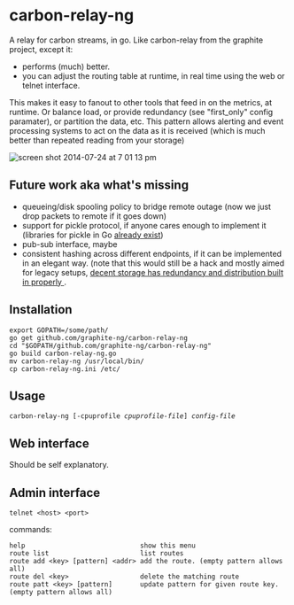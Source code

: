 carbon-relay-ng
===============

A relay for carbon streams, in go.
Like carbon-relay from the graphite project, except it:


 * performs (much) better.
 * you can adjust the routing table at runtime, in real time using the web or telnet interface.
 

This makes it easy to fanout to other tools that feed in on the metrics, at runtime.
Or balance load, or provide redundancy (see "first_only" config paramater), or partition the data, etc.
This pattern allows alerting and event processing systems to act on the data as it is received (which is much better than repeated reading from your storage)


![screen shot 2014-07-24 at 7 01 13 pm](https://cloud.githubusercontent.com/assets/465717/3697144/b1efce7e-139f-11e4-83d1-c6e659fa093a.png)


Future work aka what's missing
------------------------------

* queueing/disk spooling policy to bridge remote outage (now we just drop packets to remote if it goes down)
* support for pickle protocol, if anyone cares enough to implement it (libraries for pickle in Go [already exist](https://github.com/kisielk/og-rek))
* pub-sub interface, maybe
* consistent hashing across different endpoints, if it can be implemented in an elegant way.  (note that this would still be a hack and mostly aimed for legacy setups, [decent storage has redundancy and distribution built in properly ](http://dieter.plaetinck.be/on-graphite-whisper-and-influxdb.html).


Installation
------------

    export GOPATH=/some/path/
    go get github.com/graphite-ng/carbon-relay-ng
    cd "$GOPATH/github.com/graphite-ng/carbon-relay-ng"
    go build carbon-relay-ng.go
    mv carbon-relay-ng /usr/local/bin/
    cp carbon-relay-ng.ini /etc/

Usage
-----

<pre><code>carbon-relay-ng [-cpuprofile <em>cpuprofile-file</em>] <em>config-file</em></code></pre>


Web interface
-------------

Should be self explanatory.


Admin interface
---------------

    telnet <host> <port>
    
commands:

    help                             show this menu
    route list                       list routes
    route add <key> [pattern] <addr> add the route. (empty pattern allows all)
    route del <key>                  delete the matching route
    route patt <key> [pattern]       update pattern for given route key.  (empty pattern allows all)


